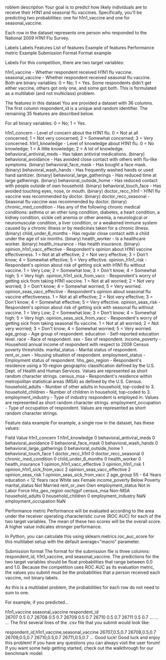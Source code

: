 roblem description
Your goal is to predict how likely individuals are to receive their H1N1 and seasonal flu vaccines. Specifically, you'll be predicting two probabilities: one for h1n1_vaccine and one for seasonal_vaccine.

Each row in the dataset represents one person who responded to the National 2009 H1N1 Flu Survey.

Labels
Labels
Features
List of features
Example of features
Performance metric
Example
Submission Format
Format example

Labels
For this competition, there are two target variables:

h1n1_vaccine - Whether respondent received H1N1 flu vaccine.
seasonal_vaccine - Whether respondent received seasonal flu vaccine.
Both are binary variables: 0 = No; 1 = Yes. Some respondents didn't get either vaccine, others got only one, and some got both. This is formulated as a multilabel (and not multiclass) problem.


The features in this dataset
You are provided a dataset with 36 columns. The first column respondent_id is a unique and random identifier. The remaining 35 features are described below.

For all binary variables: 0 = No; 1 = Yes.

h1n1_concern - Level of concern about the H1N1 flu.
0 = Not at all concerned; 1 = Not very concerned; 2 = Somewhat concerned; 3 = Very concerned.
h1n1_knowledge - Level of knowledge about H1N1 flu.
0 = No knowledge; 1 = A little knowledge; 2 = A lot of knowledge.
behavioral_antiviral_meds - Has taken antiviral medications. (binary)
behavioral_avoidance - Has avoided close contact with others with flu-like symptoms. (binary)
behavioral_face_mask - Has bought a face mask. (binary)
behavioral_wash_hands - Has frequently washed hands or used hand sanitizer. (binary)
behavioral_large_gatherings - Has reduced time at large gatherings. (binary)
behavioral_outside_home - Has reduced contact with people outside of own household. (binary)
behavioral_touch_face - Has avoided touching eyes, nose, or mouth. (binary)
doctor_recc_h1n1 - H1N1 flu vaccine was recommended by doctor. (binary)
doctor_recc_seasonal - Seasonal flu vaccine was recommended by doctor. (binary)
chronic_med_condition - Has any of the following chronic medical conditions: asthma or an other lung condition, diabetes, a heart condition, a kidney condition, sickle cell anemia or other anemia, a neurological or neuromuscular condition, a liver condition, or a weakened immune system caused by a chronic illness or by medicines taken for a chronic illness. (binary)
child_under_6_months - Has regular close contact with a child under the age of six months. (binary)
health_worker - Is a healthcare worker. (binary)
health_insurance - Has health insurance. (binary)
opinion_h1n1_vacc_effective - Respondent's opinion about H1N1 vaccine effectiveness.
1 = Not at all effective; 2 = Not very effective; 3 = Don't know; 4 = Somewhat effective; 5 = Very effective.
opinion_h1n1_risk - Respondent's opinion about risk of getting sick with H1N1 flu without vaccine.
1 = Very Low; 2 = Somewhat low; 3 = Don't know; 4 = Somewhat high; 5 = Very high.
opinion_h1n1_sick_from_vacc - Respondent's worry of getting sick from taking H1N1 vaccine.
1 = Not at all worried; 2 = Not very worried; 3 = Don't know; 4 = Somewhat worried; 5 = Very worried.
opinion_seas_vacc_effective - Respondent's opinion about seasonal flu vaccine effectiveness.
1 = Not at all effective; 2 = Not very effective; 3 = Don't know; 4 = Somewhat effective; 5 = Very effective.
opinion_seas_risk - Respondent's opinion about risk of getting sick with seasonal flu without vaccine.
1 = Very Low; 2 = Somewhat low; 3 = Don't know; 4 = Somewhat high; 5 = Very high.
opinion_seas_sick_from_vacc - Respondent's worry of getting sick from taking seasonal flu vaccine.
1 = Not at all worried; 2 = Not very worried; 3 = Don't know; 4 = Somewhat worried; 5 = Very worried.
age_group - Age group of respondent.
education - Self-reported education level.
race - Race of respondent.
sex - Sex of respondent.
income_poverty - Household annual income of respondent with respect to 2008 Census poverty thresholds.
marital_status - Marital status of respondent.
rent_or_own - Housing situation of respondent.
employment_status - Employment status of respondent.
hhs_geo_region - Respondent's residence using a 10-region geographic classification defined by the U.S. Dept. of Health and Human Services. Values are represented as short random character strings.
census_msa - Respondent's residence within metropolitan statistical areas (MSA) as defined by the U.S. Census.
household_adults - Number of other adults in household, top-coded to 3.
household_children - Number of children in household, top-coded to 3.
employment_industry - Type of industry respondent is employed in. Values are represented as short random character strings.
employment_occupation - Type of occupation of respondent. Values are represented as short random character strings.

Feature data example
For example, a single row in the dataset, has these values:

Field	Value
h1n1_concern	1
h1n1_knowledge	0
behavioral_antiviral_meds	0
behavioral_avoidance	0
behavioral_face_mask	0
behavioral_wash_hands	0
behavioral_large_gatherings	0
behavioral_outside_home	1
behavioral_touch_face	1
doctor_recc_h1n1	0
doctor_recc_seasonal	0
chronic_med_condition	0
child_under_6_months	0
health_worker	0
health_insurance	1
opinion_h1n1_vacc_effective	3
opinion_h1n1_risk	1
opinion_h1n1_sick_from_vacc	2
opinion_seas_vacc_effective	2
opinion_seas_risk	1
opinion_seas_sick_from_vacc	2
age_group	55 - 64 Years
education	< 12 Years
race	White
sex	Female
income_poverty	Below Poverty
marital_status	Not Married
rent_or_own	Own
employment_status	Not in Labor Force
hhs_geo_region	oxchjgsf
census_msa	Non-MSA
household_adults	0
household_children	0
employment_industry	NaN
employment_occupation	NaN

Performance metric
Performance will be evaluated according to the area under the receiver operating characteristic curve (ROC AUC) for each of the two target variables. The mean of these two scores will be the overall score. A higher value indicates stronger performance.

In Python, you can calculate this using sklearn.metrics.roc_auc_score for this multilabel setup with the default average="macro" parameter.


Submission format
The format for the submission file is three columns: respondent_id, h1n1_vaccine, and seasonal_vaccine. The predictions for the two target variables should be float probabilities that range between 0.0 and 1.0. Because the competition uses ROC AUC as its evaluation metric, the values you submit must be the probabilities that a person received each vaccine, not binary labels.

As this is a multilabel problem, the probabilities for each row do not need to sum to one.

For example, if you predicted...

h1n1_vaccine	seasonal_vaccine
respondent_id		
26707	0.5	0.7
26708	0.5	0.7
26709	0.5	0.7
26710	0.5	0.7
26711	0.5	0.7
...	...	...
The first several lines of the .csv file that you submit would look like:

respondent_id,h1n1_vaccine,seasonal_vaccine
26707,0.5,0.7
26708,0.5,0.7
26709,0.5,0.7
26710,0.5,0.7
26711,0.5,0.7
...
Good luck!
Good luck and enjoy this problem! If you have any questions you can always visit the user forum! If you want some help getting started, check out the walkthrough for our benchmark model.